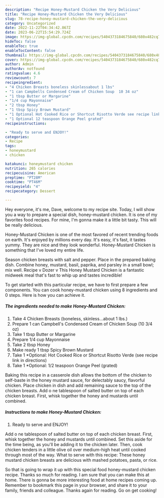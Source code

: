 ```yaml
---
description: "Recipe Honey-Mustard Chicken the Very Delicious"
title: "Recipe Honey-Mustard Chicken the Very Delicious"
slug: 78-recipe-honey-mustard-chicken-the-very-delicious
category: Uncategorized
date: 2022-11-22T04:34:42.867Z
date: 2023-06-22T15:54:29.724Z
image: https://img-global.cpcdn.com/recipes/5404373184675840/680x482cq70/honey-mustard-chicken-recipe-main-photo.jpg
hideToc: false
enableToc: true
enableTocContent: false
thumbnail: https://img-global.cpcdn.com/recipes/5404373184675840/680x482cq70/honey-mustard-chicken-recipe-main-photo.jpg
cover: https://img-global.cpcdn.com/recipes/5404373184675840/680x482cq70/honey-mustard-chicken-recipe-main-photo.jpg
author: Admin
authorAv: notfound
ratingvalue: 4.6
reviewcount: 7
recipeingredient:
- "4 Chicken Breasts boneless skinlessabout 1 lbs"
- "1 can Campbells Condensed Cream of Chicken Soup  10 34 oz"
- "1 tbsp Butter or Margarine"
- "1/4 cup Mayonnaise"
- "2 tbsp Honey"
- "1 tbsp Spicy Brown Mustard"
- "1 Optional Hot Cooked Rice or Shortcut Risotto Verde see recipe link in directions"
- "1 Optional 12 teaspoon Orange Peel grated"
recipeinstructions:

- "Ready to serve and ENJOY!"
categories:
- Recipe
tags:
- honeymustard
- chicken

katakunci: honeymustard chicken 
nutrition: 265 calories
recipecuisine: American
preptime: "PT28M"
cooktime: "PT46M"
recipeyield: "4"
recipecategory: Dessert

---
```



Hey everyone, it's me, Dave, welcome to my recipe site. Today, I will show you a way to prepare a special dish, honey-mustard chicken. It is one of my favorites food recipes. For mine, I'm gonna make it a little bit tasty. This will be really delicious.

Honey-Mustard Chicken is one of the most favored of recent trending foods on earth. It's enjoyed by millions every day. It's easy, it's fast, it tastes yummy. They are nice and they look wonderful. Honey-Mustard Chicken is something that I've loved my entire life.

Season chicken breasts with salt and pepper. Place in the prepared baking dish. Combine honey, mustard, basil, paprika, and parsley in a small bowl; mix well. Recipe v Dozer v This Honey Mustard Chicken is a fantastic midweek meal that&#39;s fast to whip up and tastes incredible!


To get started with this particular recipe, we have to first prepare a few components. You can cook honey-mustard chicken using 8 ingredients and 0 steps. Here is how you can achieve it.

<!--inarticleads1-->

##### The ingredients needed to make Honey-Mustard Chicken:

1. Take 4 Chicken Breasts (boneless, skinless...about 1 lbs.)
1. Prepare 1 can Campbell&#39;s Condensed Cream of Chicken Soup  (10 3/4 oz)
1. Take 1 tbsp Butter or Margarine
1. Prepare 1/4 cup Mayonnaise
1. Take 2 tbsp Honey
1. Make ready 1 tbsp Spicy Brown Mustard
1. Take 1 *Optional: Hot Cooked Rice or Shortcut Risotto Verde (see recipe link in directions)
1. Take 1 *Optional: 1/2 teaspoon Orange Peel (grated)


Baking this recipe in a casserole dish allows the bottom of the chicken to self-baste in the honey mustard sauce, for delectably saucy, flavorful chicken. Place chicken in dish and add remaining sauce to the top of the chicken breasts. Add o ne tablespoon of salted butter on top of each chicken breast. First, whisk together the honey and mustards until combined. 

<!--inarticleads2-->

##### Instructions to make Honey-Mustard Chicken:


1. Ready to serve and ENJOY!

Add o ne tablespoon of salted butter on top of each chicken breast. First, whisk together the honey and mustards until combined. Set this aside for the time being, as you&#39;ll be adding it to the chicken later. Then, cook chicken tenders in a little olive oil over medium-high heat until cooked through most of the way. What to serve with this recipe: These honey mustard chicken breasts are delicious with mashed potatoes, pasta, or rice. 

So that is going to wrap it up with this special food honey-mustard chicken recipe. Thanks so much for reading. I am sure that you can make this at home. There is gonna be more interesting food at home recipes coming up. Remember to bookmark this page in your browser, and share it to your family, friends and colleague. Thanks again for reading. Go on get cooking!
